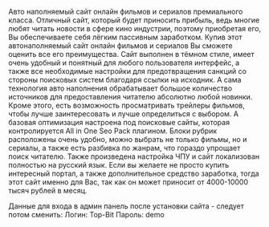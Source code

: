 Авто наполняемый сайт онлайн фильмов и сериалов премиального класса. Отличный сайт, который будет 
приносить прибыль, ведь многие любят читать новости в сфере кино индустрии, поэтому приобретая его, Вы 
обеспечиваете себя лёгким пассивным заработком. Купив этот автонаполняемый сайт онлайн фильмов и сериалов 
Вы сможете оценить все его преимущества. Сайт выполнен в тёмном стиле, имеет очень удобный и понятный для 
любого пользователя интерфейс, а также все необходимые настройки для предотвращения санкций со стороны 
поисковых систем благодаря ссылки на исходник. А сама технология авто наполнения обрабатывает большое 
количество источников для предоставления читателю абсолютно любой новинки. Кроме этого, есть возможность 
просматривать трейлеры фильмов, чтобы лучше заинтересовать и лучше определиться с выбором. А базовая 
оптимизация настроена под поисковые сайты, которая контролируется All in One Seo Pack плагином. Блоки 
рубрик расположены очень удобно, можно выбрать не только фильмы, но и сериалы, а также есть разбивка по 
жанрам, что гораздо упрощает поиск читателю. Также произведена настройка ЧПУ и сайт локализован полностью 
на русский язык. Если вы желаете не просто купить интересный портал, а также дополнительное средство 
заработка, тогда этот сайт именно для Вас, так как он может приносит от 4000-10000 тысяч рублей в месяц.

Данные для входа в админ панель после установки сайта - следует потом сменить: Логин: Top-Bit Пароль: demo

